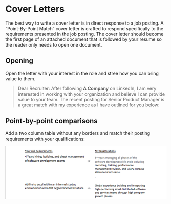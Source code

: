 <!-- TITLE: Cover Letters -->
<!-- SUBTITLE: Information on Cover Letters -->

# Cover Letters
The best way to write a cover letter is in direct response to a job posting.  A “Point-By-Point Match” cover letter is crafted to respond specifically to the requirements presented in the job posting.   The cover letter should become the first page of an attached document that is followed by your resume so the reader only needs to open one document.

## Opening
Open the letter with your interest in the role and stree how you can bring value to them.

> Dear Recruiter:
After following **A Company** on LinkedIn, I am very interested in working with your organization and believe I can provide value to your team.  The recent posting for Senior Product Manager is a great match with my experience as I have outlined for you below:   

## Point-by-point comparisons
Add a two column table without any borders and match their posting requirements with your qualifications:

![Tletter](/uploads/graphics/tletter.png "Tletter")


